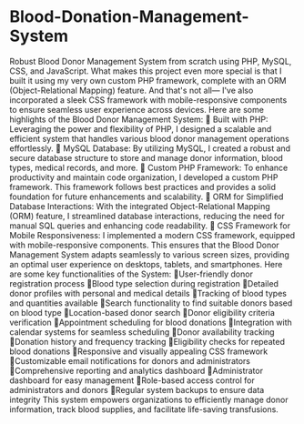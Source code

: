 # Blood-Donation-Management-System

Robust Blood Donor Management System from scratch using PHP, MySQL, CSS, and JavaScript. What makes this project even more special is that I built it using my very own custom PHP framework, complete with an ORM (Object-Relational Mapping) feature. And that's not all— I've also incorporated a sleek CSS framework with mobile-responsive components to ensure seamless user experience across devices.
Here are some highlights of the Blood Donor Management System:
🔹 Built with PHP: Leveraging the power and flexibility of PHP, I designed a scalable and efficient system that handles various blood donor management operations effortlessly.
🔹 MySQL Database: By utilizing MySQL, I created a robust and secure database structure to store and manage donor information, blood types, medical records, and more.
🔹 Custom PHP Framework: To enhance productivity and maintain code organization, I developed a custom PHP framework. This framework follows best practices and provides a solid foundation for future enhancements and scalability.
🔹 ORM for Simplified Database Interactions: With the integrated Object-Relational Mapping (ORM) feature, I streamlined database interactions, reducing the need for manual SQL queries and enhancing code readability.
🔹 CSS Framework for Mobile Responsiveness: I implemented a modern CSS framework, equipped with mobile-responsive components. This ensures that the Blood Donor Management System adapts seamlessly to various screen sizes, providing an optimal user experience on desktops, tablets, and smartphones.
Here are some key functionalities of the System:
🔹User-friendly donor registration process
🔹Blood type selection during registration
🔹Detailed donor profiles with personal and medical details
🔹Tracking of blood types and quantities available
🔹Search functionality to find suitable donors based on blood type
🔹Location-based donor search
🔹Donor eligibility criteria verification
🔹Appointment scheduling for blood donations
🔹Integration with calendar systems for seamless scheduling
🔹Donor availability tracking
🔹Donation history and frequency tracking
🔹Eligibility checks for repeated blood donations
🔹Responsive and visually appealing CSS framework
🔹Customizable email notifications for donors and administrators
🔹Comprehensive reporting and analytics dashboard
🔹Administrator dashboard for easy management
🔹Role-based access control for administrators and donors
🔹Regular system backups to ensure data integrity
This system empowers organizations to efficiently manage donor information, track blood supplies, and facilitate life-saving transfusions.

